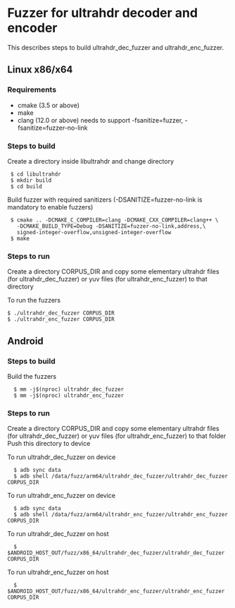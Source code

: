 # Fuzzer for ultrahdr decoder and encoder

This describes steps to build ultrahdr_dec_fuzzer and ultrahdr_enc_fuzzer.

## Linux x86/x64

###  Requirements
- cmake (3.5 or above)
- make
- clang (12.0 or above)
  needs to support -fsanitize=fuzzer, -fsanitize=fuzzer-no-link

### Steps to build
Create a directory inside libultrahdr and change directory
```
 $ cd libultrahdr
 $ mkdir build
 $ cd build
```
Build fuzzer with required sanitizers (-DSANITIZE=fuzzer-no-link is mandatory
  to enable fuzzers)
```
 $ cmake .. -DCMAKE_C_COMPILER=clang -DCMAKE_CXX_COMPILER=clang++ \
   -DCMAKE_BUILD_TYPE=Debug -DSANITIZE=fuzzer-no-link,address,\
   signed-integer-overflow,unsigned-integer-overflow
 $ make
 ```

### Steps to run
Create a directory CORPUS_DIR and copy some elementary ultrahdr files
(for ultrahdr_dec_fuzzer) or yuv files (for ultrahdr_enc_fuzzer) to that directory

To run the fuzzers
```
$ ./ultrahdr_dec_fuzzer CORPUS_DIR
$ ./ultrahdr_enc_fuzzer CORPUS_DIR
```

## Android

### Steps to build
Build the fuzzers
```
  $ mm -j$(nproc) ultrahdr_dec_fuzzer
  $ mm -j$(nproc) ultrahdr_enc_fuzzer
```

### Steps to run
Create a directory CORPUS_DIR and copy some elementary ultrahdr files
(for ultrahdr_dec_fuzzer) or yuv files (for ultrahdr_enc_fuzzer) to that folder
Push this directory to device

To run ultrahdr_dec_fuzzer on device
```
  $ adb sync data
  $ adb shell /data/fuzz/arm64/ultrahdr_dec_fuzzer/ultrahdr_dec_fuzzer CORPUS_DIR
```

To run ultrahdr_enc_fuzzer on device
```
  $ adb sync data
  $ adb shell /data/fuzz/arm64/ultrahdr_enc_fuzzer/ultrahdr_enc_fuzzer CORPUS_DIR
```

To run ultrahdr_dec_fuzzer on host
```
  $ $ANDROID_HOST_OUT/fuzz/x86_64/ultrahdr_dec_fuzzer/ultrahdr_dec_fuzzer CORPUS_DIR
```

To run ultrahdr_enc_fuzzer on host
```
  $ $ANDROID_HOST_OUT/fuzz/x86_64/ultrahdr_enc_fuzzer/ultrahdr_enc_fuzzer CORPUS_DIR
```
